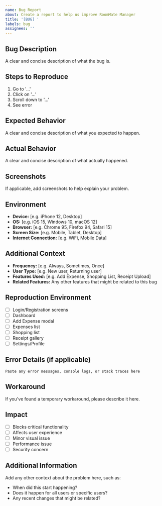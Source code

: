 ```yaml
---
name: Bug Report
about: Create a report to help us improve RoomMate Manager
title: '[BUG] '
labels: bug
assignees: ''
---
```


## Bug Description
A clear and concise description of what the bug is.

## Steps to Reproduce
1. Go to '...'
2. Click on '...'
3. Scroll down to '...'
4. See error

## Expected Behavior
A clear and concise description of what you expected to happen.

## Actual Behavior
A clear and concise description of what actually happened.

## Screenshots
If applicable, add screenshots to help explain your problem.

## Environment
- **Device:** [e.g. iPhone 12, Desktop]
- **OS:** [e.g. iOS 15, Windows 10, macOS 12]
- **Browser:** [e.g. Chrome 95, Firefox 94, Safari 15]
- **Screen Size:** [e.g. Mobile, Tablet, Desktop]
- **Internet Connection:** [e.g. WiFi, Mobile Data]

## Additional Context
- **Frequency:** [e.g. Always, Sometimes, Once]
- **User Type:** [e.g. New user, Returning user]
- **Features Used:** [e.g. Add Expense, Shopping List, Receipt Upload]
- **Related Features:** Any other features that might be related to this bug

## Reproduction Environment
- [ ] Login/Registration screens
- [ ] Dashboard
- [ ] Add Expense modal
- [ ] Expenses list
- [ ] Shopping list
- [ ] Receipt gallery
- [ ] Settings/Profile

## Error Details (if applicable)
```
Paste any error messages, console logs, or stack traces here
```

## Workaround
If you've found a temporary workaround, please describe it here.

## Impact
- [ ] Blocks critical functionality
- [ ] Affects user experience
- [ ] Minor visual issue
- [ ] Performance issue
- [ ] Security concern

## Additional Information
Add any other context about the problem here, such as:
- When did this start happening?
- Does it happen for all users or specific users?
- Any recent changes that might be related?